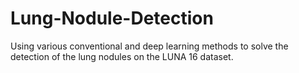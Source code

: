 # Lung-Nodule-Detection
Using various conventional and deep learning  methods to solve the detection of the lung nodules on the LUNA 16 dataset.
